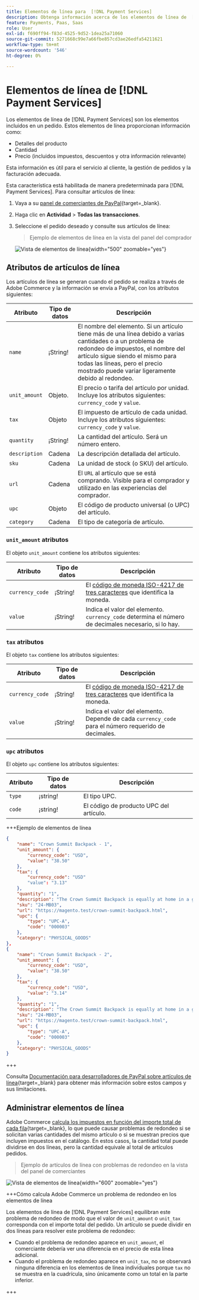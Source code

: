```yaml
---
title: Elementos de línea para  [!DNL Payment Services]
description: Obtenga información acerca de los elementos de línea de  [!DNL Payment Services]  y cómo ver los elementos de línea en el panel de comerciantes.
feature: Payments, Paas, Saas
role: User
exl-id: f690ff94-f83d-4525-9d52-1dea25a71060
source-git-commit: 5271668c99e7a66fbe857cd3ae26edfa54211621
workflow-type: tm+mt
source-wordcount: '546'
ht-degree: 0%

---
```


# Elementos de línea de [!DNL Payment Services]

Los elementos de línea de [!DNL Payment Services] son los elementos incluidos en un pedido. Estos elementos de línea proporcionan información como:

* Detalles del producto
* Cantidad
* Precio (incluidos impuestos, descuentos y otra información relevante)

Esta información es útil para el servicio al cliente, la gestión de pedidos y la facturación adecuada.

Esta característica está habilitada de manera predeterminada para [!DNL Payment Services]. Para consultar artículos de línea:

1. Vaya a su [panel de comerciantes de PayPal](https://www.paypal.com/merchant/){target=_blank}.

1. Haga clic en **Actividad** > **Todas las transacciones**.

1. Seleccione el pedido deseado y consulte sus artículos de línea:

   > Ejemplo de elementos de línea en la vista del panel del comprador

   ![Vista de elementos de línea](assets/paypal-shopper-dashboard-line-items-view.png){width="500" zoomable="yes"}

## Atributos de artículos de línea

Los artículos de línea se generan cuando el pedido se realiza a través de Adobe Commerce y la información se envía a PayPal, con los atributos siguientes:

| Atributo | Tipo de datos | Descripción |
| --- | --- | --- |
| `name` | ¡String! | El nombre del elemento. Si un artículo tiene más de una línea debido a varias cantidades o a un problema de redondeo de impuestos, el nombre del artículo sigue siendo el mismo para todas las líneas, pero el precio mostrado puede variar ligeramente debido al redondeo. |
| `unit_amount` | Objeto. | El precio o tarifa del artículo por unidad. Incluye los atributos siguientes: `currency_code` y `value`. |
| `tax` | Objeto | El impuesto de artículo de cada unidad. Incluye los atributos siguientes: `currency_code` y `value`. |
| `quantity` | ¡String! | La cantidad del artículo. Será un número entero. |
| `description` | Cadena | La descripción detallada del artículo. |
| `sku` | Cadena | La unidad de stock (o SKU) del artículo. |
| `url` | Cadena | El `URL` al artículo que se está comprando. Visible para el comprador y utilizado en las experiencias del comprador. |
| `upc` | Objeto | El código de producto universal (o UPC) del artículo. |
| `category` | Cadena | El tipo de categoría de artículo. |

### `unit_amount` atributos

El objeto `unit_amount` contiene los atributos siguientes:

| Atributo | Tipo de datos | Descripción |
| --- | --- | --- |
| `currency_code` | ¡String! | El [código de moneda ISO-4217 de tres caracteres](https://developer.paypal.com/api/rest/reference/currency-codes/) que identifica la moneda. |
| `value` | ¡String! | Indica el valor del elemento. `currency_code` determina el número de decimales necesario, si lo hay. |

### `tax` atributos

El objeto `tax` contiene los atributos siguientes:

| Atributo | Tipo de datos | Descripción |
| --- | --- | --- |
| `currency_code` | ¡String! | El [código de moneda ISO-4217 de tres caracteres](https://developer.paypal.com/api/rest/reference/currency-codes/) que identifica la moneda. |
| `value` | ¡String! | Indica el valor del elemento. Depende de cada `currency_code` para el número requerido de decimales. |

### `upc` atributos

El objeto `upc` contiene los atributos siguientes:

| Atributo | Tipo de datos | Descripción |
| --- | --- | --- |
| `type` | ¡string! | El tipo UPC. |
| `code` | ¡string! | El código de producto UPC del artículo. |

+++Ejemplo de elementos de línea

```json
{
    "name": "Crown Summit Backpack - 1",
    "unit_amount": {
        "currency_code": "USD",
        "value": "38.50"
    },
    "tax": {
        "currency_code": "USD"
        "value": "3.13"
    },
    "quantity": "1",
    "description": "The Crown Summit Backpack is equally at home in a gym locker, study cube or a pup tent, so be sure yours is packed with books,",
    "sku": "24-MB03",
    "url": "https://magento.test/crown-summit-backpack.html",
    "upc": {
        "type": "UPC-A",
        "code": "000003"
    },
    "category": "PHYSICAL_GOODS"
},
{
    "name": "Crown Summit Backpack - 2",
    "unit_amount": {
        "currency_code": "USD",
        "value": "38.50"
    },
    "tax": {
        "currency_code": "USD",
        "value": "3.14"
    },
    "quantity": "1",
    "description": "The Crown Summit Backpack is equally at home in a gym locker, study cube or a pup tent, so be sure yours is packed with books,",
    "sku": "24-MB03",
    "url": "https://magento.test/crown-summit-backpack.html",
    "upc": {
        "type": "UPC-A",
        "code": "000003"
    },
    "category": "PHYSICAL_GOODS"
}
```

+++

Consulta [Documentación para desarrolladores de PayPal sobre artículos de línea](https://developer.paypal.com/docs/api/orders/v2/#definition-line_item){target=_blank} para obtener más información sobre estos campos y sus limitaciones.

## Administrar elementos de línea

Adobe Commerce [calcula los impuestos en función del importe total de cada fila](https://experienceleague.adobe.com/es/docs/commerce-admin/stores-sales/site-store/taxes/taxes#warning-messages){target=_blank}, lo que puede causar problemas de redondeo si se solicitan varias cantidades del mismo artículo o si se muestran precios que incluyen impuestos en el catálogo. En estos casos, la cantidad total puede dividirse en dos líneas, pero la cantidad equivale al total de artículos pedidos.

> Ejemplo de artículos de línea con problemas de redondeo en la vista del panel de comerciantes

![Vista de elementos de línea](assets/line-items-example.png){width="600" zoomable="yes"}

+++Cómo calcula Adobe Commerce un problema de redondeo en los elementos de línea

Los elementos de línea de [!DNL Payment Services] equilibran este problema de redondeo de modo que el valor de `unit_amount` o `unit_tax` corresponda con el importe total del pedido. Un artículo se puede dividir en dos líneas para resolver este problema de redondeo:

* Cuando el problema de redondeo aparece en `unit_amount`, el comerciante debería ver una diferencia en el precio de esta línea adicional.
* Cuando el problema de redondeo aparece en `unit_tax`, no se observará ninguna diferencia en los elementos de línea individuales porque `tax` no se muestra en la cuadrícula, sino únicamente como un total en la parte inferior.

+++
